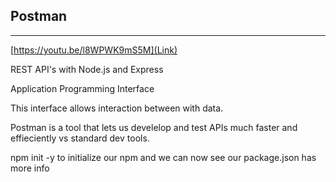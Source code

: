 ## Postman
---

[https://youtu.be/l8WPWK9mS5M](Link)


REST API's with Node.js and Express

Application Programming Interface

This interface allows interaction between with data.

Postman is a tool that lets us develelop and test APIs much faster and effieciently vs standard dev tools.

npm init -y to initialize our npm and we can now see our package.json has more info

